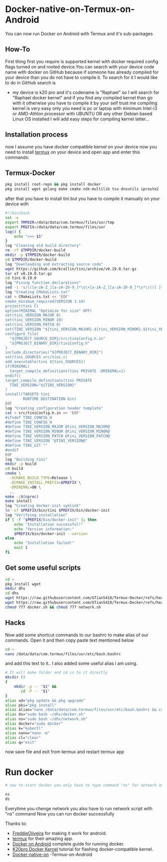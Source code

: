 # Docker-native-on-Termux-on-Android
You can now run Docker on Android with Termux and it's sub-packages

## How-To
First thing first you require is supported kernel with docker required config flags turned on and rooted device.You can search with your device code name with docker on GitHub because if someone has already compiled for your device
than you do not have to compile it. To search for it I would like to do in GitHub search is

- my device is k20 pro and it's codename is "Raphael"
so I will search for "Raphael docker kernel"
and if you find any compiled kernel than go with it otherwise you have to compile it by your self
trust me compiling kernel is very easy only you need is pc or laptop with minimum Intel-i3 or AMD-Athlon processor with UBUNTU
OR any other Debian based Linux OS installed
I will add easy steps for compiling kernel latter...

## Installation process
now I assume you have docker compatible kernel on your device now you need to install [termux](https://github.com/termux/termux-app/actions/workflows/debug_build.yml) on your device and open app and enter this commands:

## Termux-Docker

```bash
pkg install root-repo && pkg install docker
pkg install wget golang make cmake ndk-multilib tsu dnsutils iproute2
```
after that you have to install tini but you have to compile it manually on your device with

```bash
#!/bin/bash
set -e
export TMPDIR=/data/data/com.termux/files/usr/tmp
export PREFIX=/data/data/com.termux/files/usr
log() {
    echo ">>> $1"
}
log "Cleaning old build directory"
rm -rf $TMPDIR/docker-build
mkdir -p $TMPDIR/docker-build
cd $TMPDIR/docker-build
log "Downloading and extracting source code"
wget https://github.com/krallin/tini/archive/v0.19.0.tar.gz
tar xf v0.19.0.tar.gz
cd tini-0.19.0
log "Fixing function declarations"
sed -i 's/\([a-zA-Z_][a-zA-Z0-9_]*\s\+[a-zA-Z_][a-zA-Z0-9_]*\s*\)()[ ]*{/\1(void) {/g' src/tini.c
log "Creating CMakeLists.txt"
cat > CMakeLists.txt << 'EOF'
cmake_minimum_required(VERSION 3.10)
project(tini C)
option(MINIMAL "Optimize for size" OFF)
set(tini_VERSION_MAJOR 0)
set(tini_VERSION_MINOR 19)
set(tini_VERSION_PATCH 0)
set(TINI_VERSION "${tini_VERSION_MAJOR}.${tini_VERSION_MINOR}.${tini_VERSION_PATCH}")
configure_file(
  "${PROJECT_SOURCE_DIR}/src/tiniConfig.h.in"
  "${PROJECT_BINARY_DIR}/tiniConfig.h"
)
include_directories("${PROJECT_BINARY_DIR}")
set(tini_SOURCES src/tini.c)
add_executable(tini ${tini_SOURCES})
if(MINIMAL)
  target_compile_definitions(tini PRIVATE -DMINIMAL=1)
endif()
target_compile_definitions(tini PRIVATE
  TINI_VERSION="${TINI_VERSION}"
)
install(TARGETS tini
        RUNTIME DESTINATION bin)
EOF
log "Creating configuration header template"
cat > src/tiniConfig.h.in << 'EOF'
#ifndef TINI_CONFIG_H
#define TINI_CONFIG_H
#define TINI_VERSION_MAJOR @tini_VERSION_MAJOR@
#define TINI_VERSION_MINOR @tini_VERSION_MINOR@
#define TINI_VERSION_PATCH @tini_VERSION_PATCH@
#define TINI_VERSION "@TINI_VERSION@"
#define TINI_GIT ""
#endif
EOF
log "Building tini"
mkdir -p build
cd build
cmake \
  -DCMAKE_BUILD_TYPE=Release \
  -DCMAKE_INSTALL_PREFIX=$PREFIX \
  -DMINIMAL=ON \
  ..
make -j$(nproc)
make install
log "Creating docker-init symlink"
ln -sf $PREFIX/bin/tini $PREFIX/bin/docker-init
log "Verifying installation"
if [ -f "$PREFIX/bin/docker-init" ]; then
    echo "Installation successful!"
    echo "Version information:"
    $PREFIX/bin/docker-init --version
else
    echo "Installation failed!"
    exit 1
fi
```

## Get some useful scripts
```bash
cd ~
pkg install wget
mkdir dhs
cd dhs
wget https://raw.githubusercontent.com/GTian5418/Termux-Docker/refs/heads/main/docker.sh
wget https://raw.githubusercontent.com/GTian5418/Termux-Docker/refs/heads/main/network.sh
chmod 777 docker.sh && chmod 777 network.sh
```
## Hacks
 
Now add some shortcut commands to our bashrc to make alias of our commands. Open it and then copy paste text mentioned below
 
```bash
cd ~
nano /data/data/com.termux/files/usr/etc/bash.bashrc
```
and add this text to it..
I also added some useful alias I am using.
 
```bash
# It will make folder and cd in to it directly
mkcdir ()
{
    mkdir -p -- "$1" &&
       cd -P -- "$1"
}
alias ud="pkg update && pkg upgrade"
alias pki="pkg install"
alias alias="nano /data/data/com.termux/files/usr/etc/bash.bashrc && cd ~"
alias ds="sudo bash ~/dhs/docker.sh"
alias ns="sudo bash ~/dhs/network.sh"
alias docker="sudo docker"
alias k="kubectl"
alias nano="nano -m"
alias cl="clear"
alias q="exit"
```
now save file and exit from termux and restart termux app

# Run docker

```bash
# now to start docker you only have to type command "ns" for network and "ds" for docker daemon to start

ns
ds
```
Everytime you chenge network you also have to run network script with "ns" command 
Now you can run docker successfully

Thanks to:
- [FreddieOliveira](https://github.com/FreddieOliveira) for making it work for android.
- [termux](https://github.com/termux) for their amazing app.
- [Docker on Android](https://gist.github.com/FreddieOliveira/efe850df7ff3951cb62d74bd770dce27#3-running) complete guide for running docker.
- [K20pro Docker Kernel](https://blog.csdn.net/qq_39341687/article/details/134996369) tutorial for flashing docker-compatible kernel.
- [Docker-native-on](https://github.com/Morakhiyasaiyam/Docker-native-on-Termux-on-Android) -Termux-on-Android


